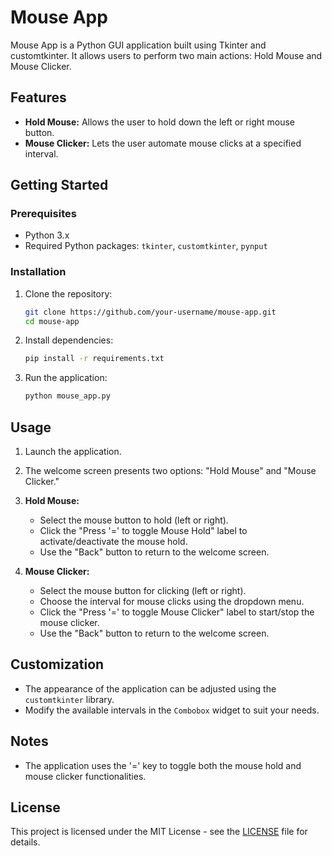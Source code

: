 # Mouse App

Mouse App is a Python GUI application built using Tkinter and customtkinter. It allows users to perform two main actions: Hold Mouse and Mouse Clicker.

## Features

- **Hold Mouse:** Allows the user to hold down the left or right mouse button.
- **Mouse Clicker:** Lets the user automate mouse clicks at a specified interval.

## Getting Started

### Prerequisites

- Python 3.x
- Required Python packages: `tkinter`, `customtkinter`, `pynput`

### Installation

1. Clone the repository:

   ```bash
   git clone https://github.com/your-username/mouse-app.git
   cd mouse-app
   ```

2. Install dependencies:

   ```bash
   pip install -r requirements.txt
   ```

3. Run the application:

   ```bash
   python mouse_app.py
   ```

## Usage

1. Launch the application.

2. The welcome screen presents two options: "Hold Mouse" and "Mouse Clicker."

3. **Hold Mouse:**
   - Select the mouse button to hold (left or right).
   - Click the "Press '=' to toggle Mouse Hold" label to activate/deactivate the mouse hold.
   - Use the "Back" button to return to the welcome screen.

4. **Mouse Clicker:**
   - Select the mouse button for clicking (left or right).
   - Choose the interval for mouse clicks using the dropdown menu.
   - Click the "Press '=' to toggle Mouse Clicker" label to start/stop the mouse clicker.
   - Use the "Back" button to return to the welcome screen.

## Customization

- The appearance of the application can be adjusted using the `customtkinter` library.
- Modify the available intervals in the `Combobox` widget to suit your needs.

## Notes

- The application uses the '=' key to toggle both the mouse hold and mouse clicker functionalities.

## License

This project is licensed under the MIT License - see the [LICENSE](LICENSE) file for details.